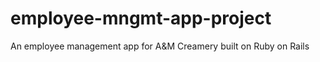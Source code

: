 # employee-mngmt-app-project
An employee management app for A&amp;M Creamery built on Ruby on Rails
